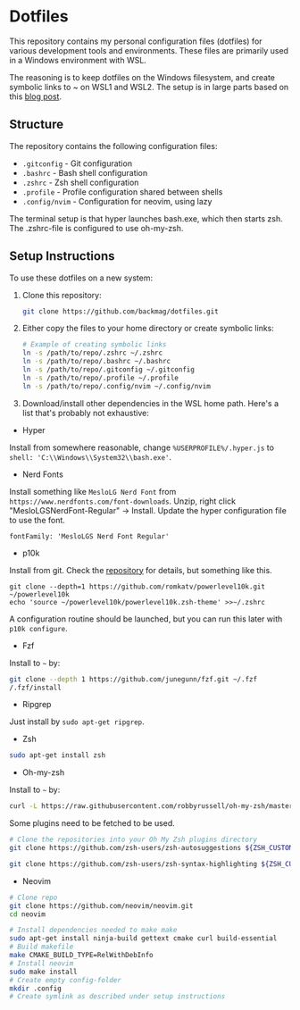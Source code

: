 # Dotfiles

This repository contains my personal configuration files (dotfiles) for various development tools and environments. These files are primarily used in a Windows environment with WSL.

The reasoning is to keep dotfiles on the Windows filesystem, and create symbolic links to ~ on WSL1 and WSL2.
The setup is in large parts based on this [blog post](https://hashnode.com/post/customize-hyper-terminal-in-windows-using-oh-my-zsh-and-powerline-fonts-ckggfmcwc00brrls1f8va9jfl).

## Structure

The repository contains the following configuration files:

- `.gitconfig` - Git configuration
- `.bashrc` - Bash shell configuration
- `.zshrc` - Zsh shell configuration
- `.profile` - Profile configuration shared between shells
- `.config/nvim` - Configuration for neovim, using lazy

The terminal setup is that hyper launches bash.exe, which then starts zsh. The .zshrc-file is configured to use oh-my-zsh.

## Setup Instructions

To use these dotfiles on a new system:

1. Clone this repository:
   ```bash
   git clone https://github.com/backmag/dotfiles.git
   ```

2. Either copy the files to your home directory or create symbolic links:
   ```bash
   # Example of creating symbolic links
   ln -s /path/to/repo/.zshrc ~/.zshrc
   ln -s /path/to/repo/.bashrc ~/.bashrc
   ln -s /path/to/repo/.gitconfig ~/.gitconfig
   ln -s /path/to/repo/.profile ~/.profile
   ln -s /path/to/repo/.config/nvim ~/.config/nvim
   ```

3. Download/install other dependencies in the WSL home path. Here's a list that's probably not exhaustive: 

- Hyper

Install from somewhere reasonable, change `%USERPROFILE%/.hyper.js` to `shell: 'C:\\Windows\\System32\\bash.exe'`.

- Nerd Fonts

Install something like `MesloLG Nerd Font` from `https://www.nerdfonts.com/font-downloads`.
Unzip, right click "MesloLGSNerdFont-Regular" -> Install.
Update the hyper configuration file to use the font.

```fontFamily: 'MesloLGS Nerd Font Regular'```

- p10k

Install from git. Check the [repository](https://github.com/romkatv/powerlevel10k) for details, but something like this.

```
git clone --depth=1 https://github.com/romkatv/powerlevel10k.git ~/powerlevel10k
echo 'source ~/powerlevel10k/powerlevel10k.zsh-theme' >>~/.zshrc
```

A configuration routine should be launched, but you can run this later with `p10k configure`.

- Fzf

Install to `~` by:
```bash
git clone --depth 1 https://github.com/junegunn/fzf.git ~/.fzf
/.fzf/install
```

- Ripgrep

Just install by `sudo apt-get ripgrep`.

- Zsh

```bash
sudo apt-get install zsh
```

- Oh-my-zsh

Install to `~` by: 

```bash
curl -L https://raw.githubusercontent.com/robbyrussell/oh-my-zsh/master/tools/install.sh | bash 
```

Some plugins need to be fetched to be used. 

```bash
# Clone the repositories into your Oh My Zsh plugins directory
git clone https://github.com/zsh-users/zsh-autosuggestions ${ZSH_CUSTOM:-~/.oh-my-zsh/custom}/plugins/zsh-autosuggestions

git clone https://github.com/zsh-users/zsh-syntax-highlighting ${ZSH_CUSTOM:-~/.oh-my-zsh/custom}/plugins/zsh-syntax-highlighting
```

- Neovim

```bash
# Clone repo
git clone https://github.com/neovim/neovim.git
cd neovim

# Install dependencies needed to make make
sudo apt-get install ninja-build gettext cmake curl build-essential
# Build makefile
make CMAKE_BUILD_TYPE=RelWithDebInfo
# Install neovim
sudo make install
# Create empty config-folder
mkdir .config
# Create symlink as described under setup instructions
```
